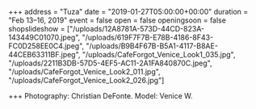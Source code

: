 +++
address = "Tuza"
date = "2019-01-27T05:00:00+00:00"
duration = "Feb 13–16, 2019"
event = false
open = false
openingsoon = false
shopslideshow = ["/uploads/12A8781A-573D-44CD-823A-143449C01070.jpeg", "/uploads/619F7F7B-E78B-4186-8F43-FC0D258EE0C4.jpeg", "/uploads/B9B4F67B-B5A1-4117-B8AE-44CEB63311BF.jpeg", "/uploads/CafeForgot_Venice_Look1_035.jpg", "/uploads/2211B3DB-57D5-4EF5-AC11-2A1FA840870C.jpeg", "/uploads/CafeForgot_Venice_Look2_011.jpg", "/uploads/CafeForgot_Venice_Look2_026.jpg"]

+++
Photography: Christian DeFonte. Model: Venice W. 